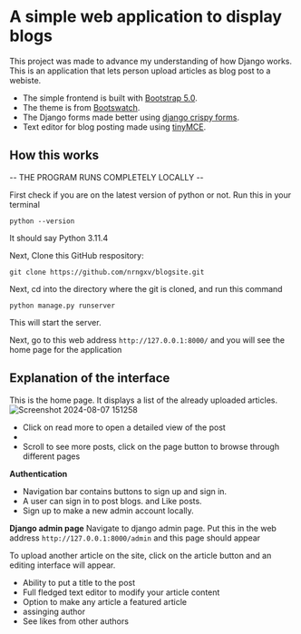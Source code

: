 # A simple web application to display blogs
This project was made to advance my understanding of how Django works. This is an application that lets person upload articles as blog post to a webiste.
- The simple frontend is built with [Bootstrap 5.0](https://getbootstrap.com/docs/5.0/getting-started/introduction/).
- The theme is from [Bootswatch](https://bootswatch.com/). 
- The Django forms made better using [django crispy forms](https://pypi.org/project/django-crispy-forms/). 
- Text editor for blog posting made using [tinyMCE](https://django-tinymce.readthedocs.io/en/latest/installation.html).

## How this works
-- THE PROGRAM RUNS COMPLETELY LOCALLY --

First check if you are on the latest version of python or not. Run this in your terminal
```
python --version
```
It should say Python 3.11.4

Next, Clone this GitHub respository:
```
git clone https://github.com/nrngxv/blogsite.git
```

Next, cd into the directory where the git is cloned, and run this command
```
python manage.py runserver
```
This will start the server.

Next, go to this web address ```http://127.0.0.1:8000/``` and you will see the home page for the application

## Explanation of the interface
This is the home page. It displays a list of the already uploaded articles.
![Screenshot 2024-08-07 151258](https://github.com/user-attachments/assets/3d2450eb-7333-4be2-8a5f-4ff7c8dfd131)

- Click on read more to open a detailed view of the post
- 
- Scroll to see more posts, click on the page button to browse through different pages

**Authentication**
- Navigation bar contains buttons to sign up and sign in.
- A user can sign in to post blogs. and Like posts.
- Sign up to make a new admin account locally.  

**Django admin page**
Navigate to django admin page. Put this in the web address ```http://127.0.0.1:8000/admin``` and this page should appear

To upload another article on the site, click on the article button and an editing interface will appear.
- Ability to put a title to the post
- Full fledged text editor to modify your article content
- Option to make any article a featured article
- assinging author
- See likes from other authors

